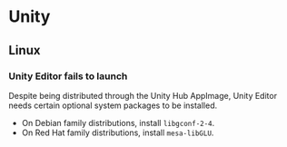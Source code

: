 # Unity

## Linux

### Unity Editor fails to launch

Despite being distributed through the Unity Hub AppImage, Unity Editor needs
certain optional system packages to be installed.

- On Debian family distributions, install `libgconf-2-4`.
- On Red Hat family distributions, install `mesa-libGLU`.
